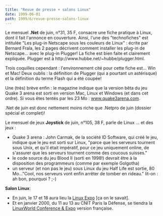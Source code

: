 ```yaml
---
title: "Revue de presse + salons Linux"
date: 1999-06-01
path: 1999/6/revue-presse-salons-linux
---
```


<P>Le mensuel <B>.Net</B> de juin, n°31, 35 F, consacre une fiche pratique à
Linux, dont il fait l'annonce en couverture.
Ainsi, l'une des "technofiches" est intitulée "Les plug-in Netscape sous
les couleurs de Linux" : écrite par Bernard Frala, les 2 pages décrivent
comment installer les plug-in de Netscape... avec le plug-in Plugger!
La fiche est bien faite et clairement expliquée.
Plugger est à http://www.hubbe.net/~hubbe/plugger.html.</P>

<P>Trois coquilles cependant : l'environnement cité pour cette fiche est...
Win et Mac! Deux oublis : la définition de Plugger (qui a pourtant un
astérisque) et la définition du terme Flash qui a été coupée!</P>

<P>Une (très) brève enfin : le magazine indique que la version bêta du jeu
Quake 3 arena est sorti en version Mac, Linux et Windows (et dans cet
ordre). Si vous êtes tentés par les 23 Mo :
<A HREF="http://www.quake3arena.com/">www.quake3arena.com</A>.</P>

<P>.Net de juin est donc nettement moins riche que .Netpro de juin (dossier
spécial et complet)!</P>

<P>Le mensuel de jeux <B>Joystick</B> de juin, n°105, 38 F, parle de Linux ...
et des jeux :</P>

<UL>

<LI>Quake 3 arena : John Carmak, de la société ID Software, qui créé le
jeu, indique que le jeu est sorti sur Linux, "parce que  les serveurs
tournent sous Unix, et qu'il était impératif, pour ce jeu uniquement
online, de s'assurer que les serveurs tournent comme des coucous
suisses."
<LI>le code source du jeu Blood II (sorti en 1998!) devrait être à la
disposition des programmeurs (comme par exemple Golgotha)
<LI>un serveur (et non pas le jeu) sous Linux du jeu Half Life est sortie,
80 Mo..."Cool, nos serveurs vont enfin arrêter de tomber en rideau."
lit-on : ah bon, pourquoi ? ;-)
</UL>

<P><B>Salon Linux</B>:</P>

<UL>

<LI>En juin, le 17 et 18 aura lieu la <A HREF="http://www.linux-expo.com/">Linux
Expo</A> [ça on le savait].
<LI>Et en janvier 2000, du 11 au 13 au CNIT Paris la Défense, se tiendra
la <A HREF="http://www.salonlinux.com">LinuxWorld Conference &amp; Expo</A>
version française.
</UL>


